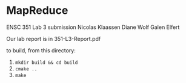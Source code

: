 # MapReduce

ENSC 351 Lab 3 submission
Nicolas Klaassen
Diane Wolf
Galen Elfert

Our lab report is in 351-L3-Report.pdf

to build, from this directory:
1. `mkdir build && cd build`
2. `cmake ..`
3. `make`
